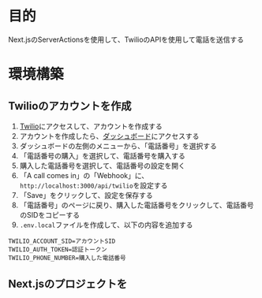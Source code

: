 
# 目的
Next.jsのServerActionsを使用して、TwilioのAPIを使用して電話を送信する

# 環境構築
## Twilioのアカウントを作成
1. [Twilio](https://www.twilio.com/)にアクセスして、アカウントを作成する
2. アカウントを作成したら、[ダッシュボード](https://www.twilio.com/console)にアクセスする
3. ダッシュボードの左側のメニューから、「電話番号」を選択する
4. 「電話番号の購入」を選択して、電話番号を購入する
5. 購入した電話番号を選択して、電話番号の設定を開く
6. 「A call comes in」の「Webhook」に、`http://localhost:3000/api/twilio`を設定する
7. 「Save」をクリックして、設定を保存する
8. 「電話番号」のページに戻り、購入した電話番号をクリックして、電話番号のSIDをコピーする
9. `.env.local`ファイルを作成して、以下の内容を追加する
```
TWILIO_ACCOUNT_SID=アカウントSID
TWILIO_AUTH_TOKEN=認証トークン
TWILIO_PHONE_NUMBER=購入した電話番号
```

## Next.jsのプロジェクトを